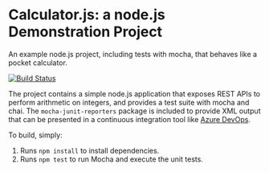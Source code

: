 Calculator.js: a node.js Demonstration Project
==============================================
An example node.js project, including tests with mocha, that behaves like
a pocket calculator.

[![Build Status](https://fadikh.visualstudio.com/Integrating%20External%20Source%20Control%20with%20Azure%20Pipelines/_apis/build/status/fadi-42.calculator?branchName=master)](https://fadikh.visualstudio.com/Integrating%20External%20Source%20Control%20with%20Azure%20Pipelines/_build/latest?definitionId=3&branchName=master)

The project contains a simple node.js application that exposes REST APIs
to perform arithmetic on integers, and provides a test suite with mocha
and chai.  The `mocha-junit-reporters` package is included to provide XML
output that can be presented in a continuous integration tool like
[Azure DevOps](https://azure.com/devops).

To build, simply:

1. Runs `npm install` to install dependencies.
2. Runs `npm test` to run Mocha and execute the unit tests.

